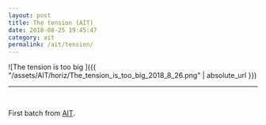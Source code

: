 ```yaml
---
layout: post
title: The tension (AIT)
date: 2018-08-25 19:45:47
category: ait
permalink: /ait/tension/ 
---
```


![The tension is too big ]({{ "/assets/AIT/horiz/The_tension_is_too_big_2018_8_26.png" | absolute_url }})

---

&nbsp;
&nbsp;


First batch from [AIT](https://github.com/jchwenger/AIT).
